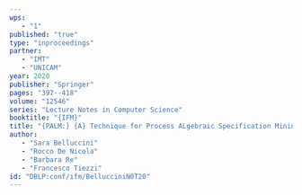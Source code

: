 ```yaml
---
wps: 
   - "1"
published: "true"
type: "inproceedings"
partner: 
   - "IMT"
   - "UNICAM"
year: 2020
publisher: "Springer"
pages: "397--418"
volume: "12546"
series: "Lecture Notes in Computer Science"
booktitle: "{IFM}"
title: "{PALM:} {A} Technique for Process ALgebraic Specification Mining"
author: 
   - "Sara Belluccini"
   - "Rocco De Nicola"
   - "Barbara Re"
   - "Francesco Tiezzi"
id: "DBLP:conf/ifm/BellucciniN0T20"
---
```

